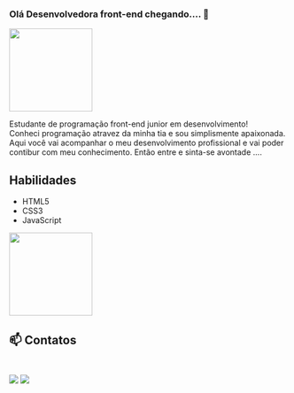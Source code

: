 ### Olá Desenvolvedora front-end chegando.... 👋

<img src="https://media.giphy.com/media/diHKF9t2VuTolzuG6F/giphy.gif" heigh="150" width="150">

Estudante de programação front-end junior em desenvolvimento!<br>
Conheci programação atravez da minha tia e sou simplismente apaixonada. Aqui você vai acompanhar o meu desenvolvimento profissional e vai poder contibur com meu conhecimento.
 Então entre e sinta-se avontade ....

## Habilidades

<ul>
<li>HTML5</li>
<li>CSS3</li>
<li>JavaScript</li>
</ul>

<img src="https://media.giphy.com/media/XEgjl83wM3TkXFqpXV/giphy.gif" heigh="150" width="150">

## 📫 Contatos <br><br>

[<img src="https://img.shields.io/badge/medium-%2312100E.svg?&style=for-the-badge&logo=medium&logoColor=white" />](https://medium.com/@devwemilly.frontend/) [<img src="https://img.shields.io/badge/linkedin-%230077B5.svg?&style=for-the-badge&logo=linkedin&logoColor=white" />](https://www.linkedin.com/in/devwemilly-cristhiny-7674041b7/)
<!--
**devWemillyCristhiny/devWemillyCristhiny** is a ✨ _special_ ✨ repository because its `README.md` (this file) appears on your GitHub profile.

Here are some ideas to get you started:

- 🔭 I’m currently working on ...
- 🌱 I’m currently learning ...
- 👯 I’m looking to collaborate on ...
- 🤔 I’m looking for help with ...
- 💬 Ask me about ...
- 📫 How to reach me: ...
- 😄 Pronouns: ...
- ⚡ Fun fact: ...
-->
